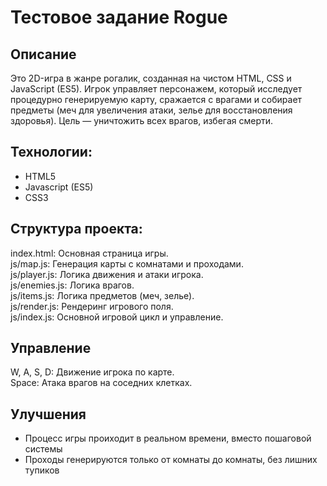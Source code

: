 <h1>Тестовое задание Rogue</h1>

<h2>Описание</h2>
Это 2D-игра в жанре рогалик, созданная на чистом HTML, CSS и JavaScript (ES5). Игрок управляет персонажем, который исследует процедурно генерируемую карту, сражается с врагами и собирает предметы (меч для увеличения атаки, зелье для восстановления здоровья). Цель — уничтожить всех врагов, избегая смерти.

<h2>Технологии:</h2>
<ul>
  <li>HTML5</li>
  <li>Javascript (ES5)</li>
  <li>CSS3</li>
</ul>

<h2>Структура проекта:</h2>  
index.html: Основная страница игры. <br>
js/map.js: Генерация карты с комнатами и проходами. <br>
js/player.js: Логика движения и атаки игрока. <br>
js/enemies.js: Логика врагов. <br>
js/items.js: Логика предметов (меч, зелье). <br>
js/render.js: Рендеринг игрового поля. <br>
js/index.js: Основной игровой цикл и управление. <br>

<h2>Управление</h2>
W, A, S, D: Движение игрока по карте. <br>
Space: Атака врагов на соседних клетках.

<h2>Улучшения</h2>
<ul>
  <li>Процесс игры проиходит в реальном времени, вместо пошаговой системы</li>
  <li>Проходы генерируются только от комнаты до комнаты, без лишних тупиков</li>
</ul>
